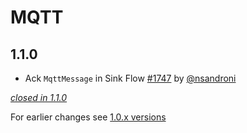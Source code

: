 # MQTT

## 1.1.0

- Ack `MqttMessage` in Sink Flow [#1747](https://github.com/akka/alpakka/issues/1747) by [@nsandroni](https://github.com/nsandroni)

[*closed in 1.1.0*](https://github.com/akka/alpakka/issues?q=is%3Aclosed+milestone%3A1.1.0+label%3Ap%3Amqtt)

For earlier changes see [1.0.x versions](../1.0.x/mqtt.md)

